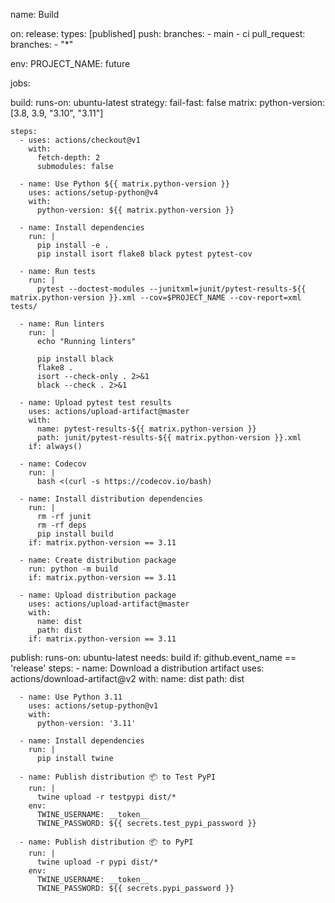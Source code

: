 name: Build

on:
  release:
    types: [published]
  push:
    branches:
      - main
      - ci
  pull_request:
    branches:
      - "*"

env:
  PROJECT_NAME: future

jobs:
    
  build:
    runs-on: ubuntu-latest
    strategy:
      fail-fast: false
      matrix:
        python-version: [3.8, 3.9, "3.10", "3.11"]

    steps:
      - uses: actions/checkout@v1
        with:
          fetch-depth: 2
          submodules: false

      - name: Use Python ${{ matrix.python-version }}
        uses: actions/setup-python@v4
        with:
          python-version: ${{ matrix.python-version }}

      - name: Install dependencies
        run: |
          pip install -e .
          pip install isort flake8 black pytest pytest-cov

      - name: Run tests
        run: |
          pytest --doctest-modules --junitxml=junit/pytest-results-${{ matrix.python-version }}.xml --cov=$PROJECT_NAME --cov-report=xml tests/

      - name: Run linters
        run: |
          echo "Running linters"

          pip install black
          flake8 .
          isort --check-only . 2>&1
          black --check . 2>&1

      - name: Upload pytest test results
        uses: actions/upload-artifact@master
        with:
          name: pytest-results-${{ matrix.python-version }}
          path: junit/pytest-results-${{ matrix.python-version }}.xml
        if: always()

      - name: Codecov
        run: |
          bash <(curl -s https://codecov.io/bash)

      - name: Install distribution dependencies
        run: |
          rm -rf junit
          rm -rf deps
          pip install build
        if: matrix.python-version == 3.11

      - name: Create distribution package
        run: python -m build
        if: matrix.python-version == 3.11

      - name: Upload distribution package
        uses: actions/upload-artifact@master
        with:
          name: dist
          path: dist
        if: matrix.python-version == 3.11

        
  publish:
    runs-on: ubuntu-latest
    needs: build
    if: github.event_name == 'release'
    steps:
      - name: Download a distribution artifact
        uses: actions/download-artifact@v2
        with:
          name: dist
          path: dist

      - name: Use Python 3.11
        uses: actions/setup-python@v1
        with:
          python-version: '3.11'

      - name: Install dependencies
        run: |
          pip install twine

      - name: Publish distribution 📦 to Test PyPI
        run: |
          twine upload -r testpypi dist/*
        env:
          TWINE_USERNAME: __token__
          TWINE_PASSWORD: ${{ secrets.test_pypi_password }}

      - name: Publish distribution 📦 to PyPI
        run: |
          twine upload -r pypi dist/*
        env:
          TWINE_USERNAME: __token__
          TWINE_PASSWORD: ${{ secrets.pypi_password }}
